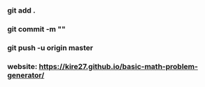 
### git add .
### git commit -m ""
### git push -u origin master

### website: https://kire27.github.io/basic-math-problem-generator/
